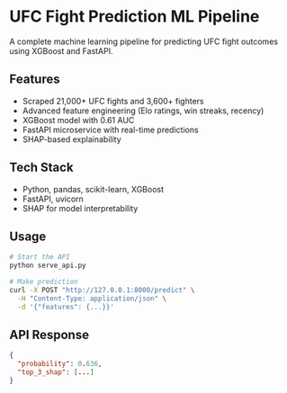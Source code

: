 # UFC Fight Prediction ML Pipeline

A complete machine learning pipeline for predicting UFC fight outcomes using XGBoost and FastAPI.

## Features
- Scraped 21,000+ UFC fights and 3,600+ fighters
- Advanced feature engineering (Elo ratings, win streaks, recency)
- XGBoost model with 0.61 AUC
- FastAPI microservice with real-time predictions
- SHAP-based explainability

## Tech Stack
- Python, pandas, scikit-learn, XGBoost
- FastAPI, uvicorn
- SHAP for model interpretability

## Usage
```bash
# Start the API
python serve_api.py

# Make prediction
curl -X POST "http://127.0.0.1:8000/predict" \
  -H "Content-Type: application/json" \
  -d '{"features": {...}}'
```

## API Response
```json
{
  "probability": 0.636,
  "top_3_shap": [...]
}
```
```
